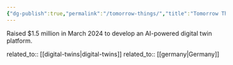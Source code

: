 ```yaml
---
{"dg-publish":true,"permalink":"/tomorrow-things/","title":"Tomorrow Things"}
---
```



Raised $1.5 million in March 2024 to develop an AI-powered digital twin platform.

related_to:: [[digital-twins\|digital-twins]]
related_to:: [[germany\|Germany]]
